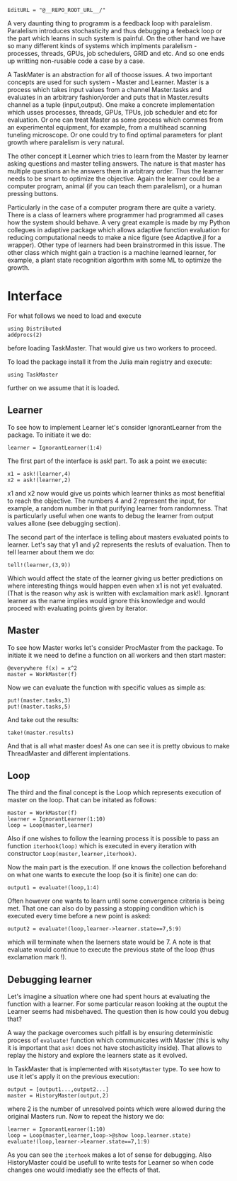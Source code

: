 ```@meta
EditURL = "@__REPO_ROOT_URL__/"
```

A very daunting thing to programm is a feedback loop with paralelism. Paralelism introduces stochasticity and thus debugging a feeback loop or the part which learns in such system is painful. On the other hand we have so many different kinds of systems which implments paralelism - processes, threads, GPUs, job schedulers, GRID and etc. And so one ends up writting non-rusable code a case by a case.

A TaskMater is an abstraction for all of thoose issues. A two important concepts are used for such system - Master and Learner. Master is a process which takes input values from a channel Master.tasks and evaluates in an arbitrary fashion/order and puts that in Master.results channel as a tuple (input,output). One make a concrete implementation which usses processes, threads, GPUs, TPUs, job scheduler and etc for evaluation. Or one can treat Master as some process which commes from an experimental equipment, for example, from a multihead scanning tuneling microscope. Or one could try to find optimal parameters for plant growth where paralelism is very natural.

The other concept it Learner which tries to learn from the Master by learner asking questions and master telling answers. The nature is that master has multiple questions an he answers them in arbitrary order. Thus the learner needs to be smart to optimize the objective. Again the learner could be a computer program, animal (if you can teach them paralelism), or a human pressing buttons.

Particularly in the case of a computer program there are quite a variety. There is a class of learners where programmer had programmed all cases how the system should behave. A very great example is made by my Python collegues in adaptive package which allows adaptive function evaluation for reducing computational needs to make a nice figure (see Adaptive.jl for a wrapper). Other type of learners had been brainstrormed in this issue. The other class which might gain a traction is a machine learned learner, for example, a plant state recognition algorthm with some ML to optimize the growth.

# Interface

For what follows we need to load and execute

```@example index
using Distributed
addprocs(2)
```

before loading TaskMaster. That would give us two workers to proceed.

To load the package install it from the Julia main registry and execute:

```@example index
using TaskMaster
```

further on we assume that it is loaded.

## Learner

To see how to implement Learner let's consider IgnorantLearner from the package. To initiate it we do:

```@example index
learner = IgnorantLearner(1:4)
```

The first part of the interface is ask! part. To ask a point we execute:

```@example index
x1 = ask!(learner,4)
x2 = ask!(learner,2)
```

x1 and x2 now would give us points which learner thinks as most benefitial to reach the objective. The numbers 4 and 2 represent the input, for example, a random number in that purifying learner from randomness. That is particularly useful when one wants to debug the learner from output values allone (see debugging section).

The second part of the interface is telling about masters evaluated points to learner. Let's say that y1 and y2 represents the resluts of evaluation. Then to tell learner about them we do:

```@example index
tell!(learner,(3,9))
```

Which would affect the state of the learner giving us better predictions on where interesting things would happen even when x1 is not yet evaluated. (That is the reason why ask is written with exclamaition mark ask!). Ignorant learner as the name implies would ignore this knowledge and would proceed with evaluating points given by iterator.

## Master

To see how Master works let's consider ProcMaster from the package. To initiate it we need to define a function on all workers and then start master:

```@example index
@everywhere f(x) = x^2
master = WorkMaster(f)
```

Now we can evaluate the function with specific values as simple as:

```@example index
put!(master.tasks,3)
put!(master.tasks,5)
```

And take out the results:

```@example index
take!(master.results)
```

And that is all what master does! As one can see it is pretty obvious to make ThreadMaster and different implentations.

## Loop

The third and the final concept is the Loop which represents execution of master on the loop. That can be initated as follows:

```@example index
master = WorkMaster(f)
learner = IgnorantLearner(1:10)
loop = Loop(master,learner)
```

Also if one wishes to follow the learning process it is possible to pass an function `iterhook(loop)` which is executed in every iteration with constructor `Loop(master,learner,iterhook)`.

Now the main part is the execution. If one knows the collection beforehand on what one wants to execute the loop (so it is finite) one can do:

```@example index
output1 = evaluate!(loop,1:4)
```

Often however one wants to learn until some convergence criteria is being met. That one can also do by passing a stopping condition which is executed every time before a new point is asked:

```@example index
output2 = evaluate!(loop,learner->learner.state==7,5:9)
```

which will terminate when the laerners state would be 7. A note is that evaluate would continue to execute the previous state of the loop (thus exclamation mark !).

## Debugging learner

Let's imagine a situation where one had spent hours at evaluating the function with a learner. For some particular reason looking at the ouptut the Learner seems had misbehaved. The question then is how could you debug that?

A way the package overcomes such pitfall is by ensuring deterministic process of `evaluate!` function which communicates with Master (this is why it is important that `ask!` does not have stochasticity inside). That allows to replay the history and explore the learners state as it evolved.

In TaskMaster that is implemented with `HisotyMaster` type. To see how to use it let's apply it on the previous execution:

```@example index
output = [output1...,output2...]
master = HistoryMaster(output,2)
```

where 2 is the number of unresolved points which were allowed during the original Masters run. Now to repeat the history we do:

```@example index
learner = IgnorantLearner(1:10)
loop = Loop(master,learner,loop->@show loop.learner.state)
evaluate!(loop,learner->learner.state==7,1:9)
```

As you can see the `iterhook` makes a lot of sense for debugging. Also HistoryMaster could be usefull to write tests for Learner so when code changes one would imediatly see the effects of that.

